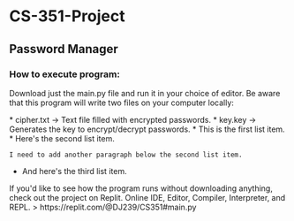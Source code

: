 # CS-351-Project
## Password Manager
### How to execute program:
<p>Download just the main.py file and run it in your choice of editor. Be aware that this program will write two files on your computer locally:</p> 
  * cipher.txt  -> Text file filled with encrypted passwords.
  * key.key -> Generates the key to encrypt/decrypt passwords.
* This is the first list item.
* Here's the second list item.

    I need to add another paragraph below the second list item.

* And here's the third list item.

<p>If you'd like to see how the program runs without downloading anything, check out the project on Replit.  Online IDE, Editor, Compiler, Interpreter, and REPL.
  > https://replit.com/@DJ239/CS351#main.py
</p>

